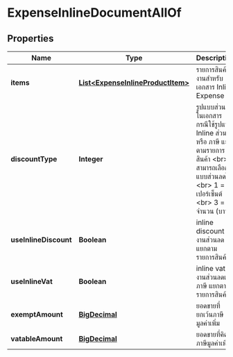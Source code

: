 

# ExpenseInlineDocumentAllOf

## Properties

Name | Type | Description | Notes
------------ | ------------- | ------------- | -------------
**items** | [**List&lt;ExpenseInlineProductItem&gt;**](ExpenseInlineProductItem.md) | รายการสินค้าใช้งานสำหรับเอกสาร Inline Expense |  [optional]
**discountType** | **Integer** | รูปแบบส่วนลดในเอกสาร กรณีใช้รูปแบบ Inline ส่วนลด หรือ ภาษี แยกตามรายการสินค้า &lt;br&gt; สามารถเลือกรูปแบบส่วนลดได้ &lt;br&gt; 1 &#x3D;  เปอร์เซ็นต์ &lt;br&gt; 3 &#x3D; จำนวน (บาท) |  [optional]
**useInlineDiscount** | **Boolean** | inline discount ใช้งานส่วนลด แยกตามรายการสินค้า |  [optional]
**useInlineVat** | **Boolean** | inline vat ใช้งานส่วนลดและภาษี แยกตามรายการสินค้า |  [optional]
**exemptAmount** | [**BigDecimal**](BigDecimal.md) | ยอดขายที่ยกเว้นภาษีมูลค่าเพิ่ม |  [optional]
**vatableAmount** | [**BigDecimal**](BigDecimal.md) | ยอดขายที่คิดภาษีมูลค่าเพิ่ม |  [optional]



